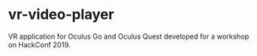 # vr-video-player
VR application for Oculus Go and Oculus Quest developed for a workshop on HackConf 2019.
